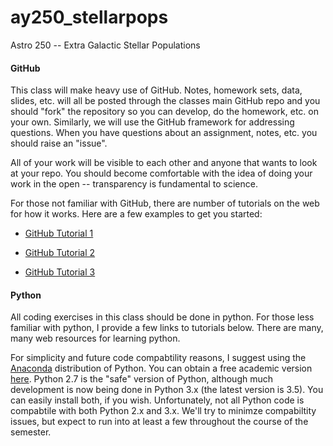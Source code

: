 # ay250_stellarpops
Astro 250 -- Extra Galactic Stellar Populations


#### GitHub

This class will make heavy use of GitHub. Notes, homework sets, data, slides, etc. will all be posted through the classes main GitHub repo and you should "fork" the repository so you can develop, do the homework, etc. on your own. Similarly, we will use the GitHub framework for addressing questions.  When you have questions about an assignment, notes, etc. you should raise an "issue".  

All of your work will be visible to each other and anyone that wants to look at your repo.  You should become comfortable with the idea of doing your work in the open -- transparency is fundamental to science.

For those not familiar with GitHub, there are number of tutorials on the web for how it works. Here are a few examples to get you started: 

* [GitHub Tutorial 1](https://www.google.com/url?sa=t&rct=j&q=&esrc=s&source=web&cd=6&ved=0ahUKEwixhIDl-ujMAhUPwGMKHRicD-sQFghJMAU&url=https%3A%2F%2Fwww.pluralsight.com%2Fblog%2Fsoftware-development%2Fgithub-tutorial&usg=AFQjCNEUOEcsbwlha9HaaWRPMREw7ZR3kw&sig2=cCgEtsK5eVAGb1Ti3mmd8w)

* [GitHub Tutorial 2](http://product.hubspot.com/blog/git-and-github-tutorial-for-beginners)

* [GitHub Tutorial 3](http://kbroman.org/github_tutorial/)


#### Python

All coding exercises in this class should be done in python. For those less familiar with python, I provide a few links to tutorials below.  There are many, many web resources for learning python.

For simplicity and future code compabtility reasons, I suggest using the [Anaconda](https://www.continuum.io/downloads) distribution of Python.  You can obtain a free academic version [here](https://www.continuum.io/anaconda-academic-subscriptions-available).  Python 2.7 is the "safe" version of Python, although much development is now being done in Python 3.x (the latest version is 3.5).  You can easily install both, if you wish.  Unfortunately, not all Python code is compabtile with both Python 2.x and 3.x. We'll try to minimze compabiltity issues, but expect to run into at least a few throughout the course of the semester.